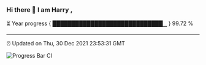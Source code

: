 ### Hi there 👋 I am Harry , 

⏳ Year progress { █████████████████████████████▁ } 99.72 %

---

⏰ Updated on Thu, 30 Dec 2021 23:53:31 GMT

![Progress Bar CI](https://github.com/duykhang68/duykhang68/workflows/Progress%20Bar%20CI/badge.svg)
